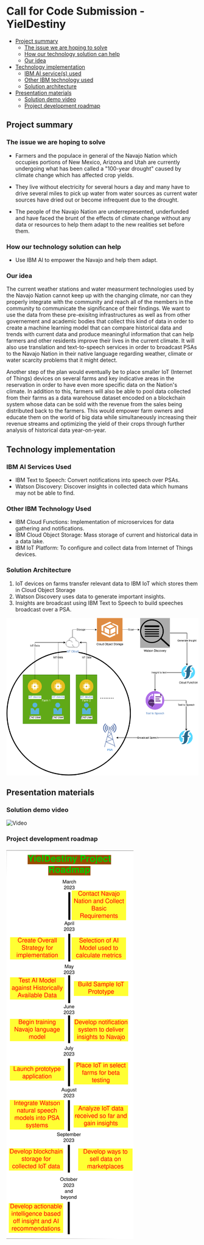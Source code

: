 # Call for Code Submission - YielDestiny

- [Project summary](#project-summary)
  - [The issue we are hoping to solve](#the-issue-we-are-hoping-to-solve)
  - [How our technology solution can help](#how-our-technology-solution-can-help)
  - [Our idea](#our-idea)
- [Technology implementation](#technology-implementation)
  - [IBM AI service(s) used](#ibm-ai-services-used)
  - [Other IBM technology used](#other-ibm-technology-used)
  - [Solution architecture](#solution-architecture)
- [Presentation materials](#presentation-materials)
  - [Solution demo video](#solution-demo-video)
  - [Project development roadmap](#project-develop)

## Project summary

### The issue we are hoping to solve

- Farmers and the populace in general of the Navajo Nation which occupies portions of New Mexico, Arizona and Utah are currently undergoing what has been called a "100-year drought" caused by climate change which has affected crop yields.

- They live without electricity for several hours a day and many have to drive several miles to pick up water from water sources as current water sources have dried out or become infrequent due to the drought.

- The people of the Navajo Nation are underrepresented, underfunded and have faced the brunt of the effects of climate change without any data or resources to help them adapt to the new realities set before them.

### How our technology solution can help

- Use IBM AI to empower the Navajo and help them adapt.

### Our idea

The current weather stations and water measurment technologies used by the Navajo Nation cannot keep up with the changing climate, nor can they properly integrate with the community and reach all of the members in the community to communicate the significance of their findings. We want to use the data from these pre-exisitng infrastructures as well as from other governement and academic bodies that collect this kind of data in order to create a machine learning model that can compare historical data and trends with current data and produce meaningful information that can help farmers and other residents improve their lives in the current climate. It will also use translation and text-to-speech services in order to broadcast PSAs to the Navajo Nation in their native language regarding weather, climate or water scarcity problems that it might detect.

Another step of the plan would eventually be to place smaller IoT (Internet of Things) devices on several farms and key indicative areas in the reservation in order to have even more specific data on the Nation's climate. In addition to this, farmers will also be able to pool data collected from their farms as a data warehouse dataset encoded on a blockchain system whose data can be sold with the revenue from the sales being distributed back to the farmers. This would empower farm owners and educate them on the world of big data while simultaneously increasing their revenue streams and optimizing the yield of their crops through further analysis of historical data year-on-year.

## Technology implementation

### IBM AI Services Used

- IBM Text to Speech: Convert notifications into speech over PSAs.
- Watson Discovery: Discover insights in collected data which humans may not be able to find.

### Other IBM Technology Used

- IBM Cloud Functions: Implementation of microservices for data gathering and notifications.
- IBM Cloud Object Storage: Mass storage of current and historical data in a data lake.
- IBM IoT Platform: To configure and collect data from Internet of Things devices.

### Solution Architecture

1. IoT devices on farms transfer relevant data to IBM IoT which stores them in Cloud Object Storage
2. Watson Discovery uses data to generate important insights.
3. Insights are broadcast using IBM Text to Speech to build speeches broadcast over a PSA.

![Architecture](./architecture.png)

## Presentation materials

### Solution demo video

![Video](https://youtu.be/AElkiLRbXfw)

### Project development roadmap

![Roadmap](./roadmap.png)
